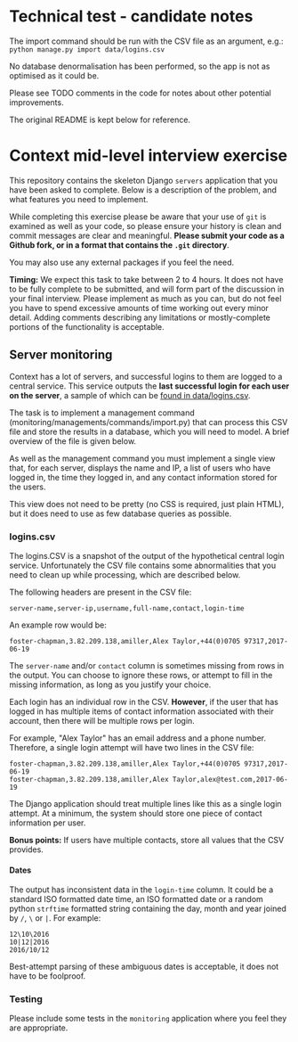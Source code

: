 # Technical test - candidate notes

The import command should be run with the CSV file as an argument, e.g.: `python manage.py import data/logins.csv`

No database denormalisation has been performed, so the app is not as optimised as it could be.

Please see TODO comments in the code for notes about other potential improvements.

The original README is kept below for reference.

# Context mid-level interview exercise

This repository contains the skeleton Django `servers` application that you have been asked to complete.
Below is a description of the problem, and what features you need to implement.

While completing this exercise please be aware that your use of `git` is examined as well as your
code, so please ensure your history is clean and commit messages are clear and meaningful.
**Please submit your code as a Github fork, or in a format that contains the `.git` directory**.

You may also use any external packages if you feel the need.

**Timing:** We expect this task to take between 2 to 4 hours. It does not have to be fully complete
to be submitted, and will form part of the discussion in your final interview. Please implement as
much as you can, but do not feel you have to spend excessive amounts of time working out every minor detail.
Adding comments describing any limitations or mostly-complete portions of the functionality is acceptable.

## Server monitoring

Context has a lot of servers, and successful logins to them are logged to a central service. This
service outputs the **last successful login for each user on the server**, a sample of which can be [found in
data/logins.csv](data/logins.csv).

The task is to implement a management command (monitoring/managements/commands/import.py) that can process
this CSV file and store the results in a database, which you will need to model. A brief overview
of the file is given below.

As well as the management command you must implement a single view that, for each server, displays the
name and IP, a list of users who have logged in, the time they logged in, and any
contact information stored for the users.

This view does not need to be pretty (no CSS is required, just plain HTML), but it does need to use as few
database queries as possible.

### logins.csv

The logins.CSV is a snapshot of the output of the hypothetical central login service. Unfortunately the
CSV file contains some abnormalities that you need to clean up while processing, which are described below.

The following headers are present in the CSV file:

`server-name,server-ip,username,full-name,contact,login-time`

An example row would be:

`foster-chapman,3.82.209.138,amiller,Alex Taylor,+44(0)0705 97317,2017-06-19`

The `server-name` and/or `contact` column is sometimes missing from rows in the output. You can
choose to ignore these rows, or attempt to fill in the missing information, as long as you justify
your choice.

Each login has an individual row in the CSV. **However**, if the user that has logged in has multiple
items of contact information associated with their account, then there will be multiple rows per login.

For example, "Alex Taylor" has an email address and a phone number. Therefore, a single login attempt
will have two lines in the CSV file:

```
foster-chapman,3.82.209.138,amiller,Alex Taylor,+44(0)0705 97317,2017-06-19
foster-chapman,3.82.209.138,amiller,Alex Taylor,alex@test.com,2017-06-19
```

The Django application should treat multiple lines like this as a single login attempt. At a minimum, the
system should store one piece of contact information per user.

**Bonus points:** If users have multiple contacts, store all values that the CSV provides.

#### Dates

The output has inconsistent data in the `login-time` column. It could be a standard ISO formatted
date time, an ISO formatted date or a random python `strftime` formatted string containing the day, month
and year joined by `/`, `\` or `|`. For example:

```
12\10\2016
10|12|2016
2016/10/12
```

Best-attempt parsing of these ambiguous dates is acceptable, it does not have to be foolproof.

### Testing

Please include some tests in the `monitoring` application where you feel they are appropriate.
